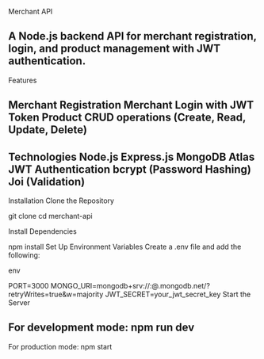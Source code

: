 Merchant API

A Node.js backend API for merchant registration, login, and product management with JWT authentication.
--------------------------------------
Features

Merchant Registration
Merchant Login with JWT Token
Product CRUD operations (Create, Read, Update, Delete)
-------------------------------
Technologies
Node.js
Express.js
MongoDB Atlas
JWT Authentication
bcrypt (Password Hashing)
Joi (Validation)
--------------------------------------
Installation
Clone the Repository



git clone <repository-url>
cd merchant-api

Install Dependencies


npm install
Set Up Environment Variables Create a .env file and add the following:

env

PORT=3000
MONGO_URI=mongodb+srv://<username>:<password>@<cluster>.mongodb.net/<database>?retryWrites=true&w=majority
JWT_SECRET=your_jwt_secret_key
Start the Server

For development mode:
npm run dev
--------------------------------
For production mode:
npm start
